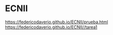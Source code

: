 # ECNII

https://federicodaverio.github.io/ECNII/prueba.html
https://federicodaverio.github.io/ECNII//tarea1
